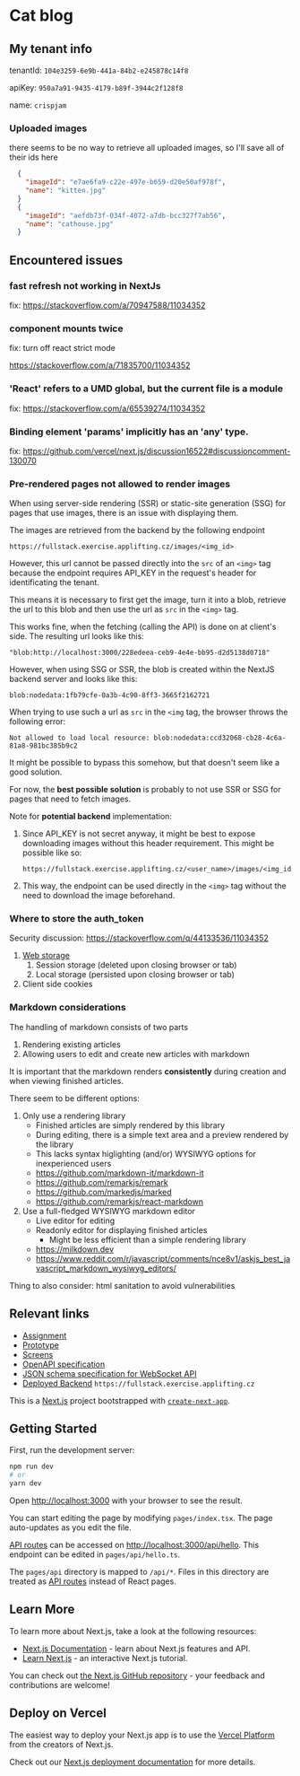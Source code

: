 # Cat blog

## My tenant info

tenantId: `104e3259-6e9b-441a-84b2-e245878c14f8`

apiKey: `950a7a91-9435-4179-b89f-3944c2f128f8`

name: `crispjam`

###  Uploaded images
there seems to be no way to retrieve all uploaded images, so I'll save all of their ids here
```json
  {
    "imageId": "e7ae6fa9-c22e-497e-b659-d20e50af978f",
    "name": "kitten.jpg"
  }
  {
    "imageId": "aefdb73f-034f-4072-a7db-bcc327f7ab56",
    "name": "cathouse.jpg"
  }
```

## Encountered issues
### fast refresh not working in NextJs
fix: https://stackoverflow.com/a/70947588/11034352

### component mounts twice
fix: turn off react strict mode

https://stackoverflow.com/a/71835700/11034352

### 'React' refers to a UMD global, but the current file is a module
fix: https://stackoverflow.com/a/65539274/11034352

### Binding element 'params' implicitly has an 'any' type.
fix: https://github.com/vercel/next.js/discussion16522#discussioncomment-130070

### Pre-rendered pages not allowed to render images
When using server-side rendering (SSR) or static-site generation (SSG) for pages that use images, there is an issue with displaying them.

The images are retrieved from the backend by the following endpoint
```
https://fullstack.exercise.applifting.cz/images/<img_id>
```
However, this url cannot be passed directly into the `src` of an `<img>` tag because the endpoint requires API_KEY in the request's header for identificating the tenant.

This means it is necessary to first get the image, turn it into a blob, retrieve the url to this blob and then use the url as `src` in the `<img>` tag.

This works fine, when the fetching (calling the API) is done on at client's side. The resulting url looks like this:
```
"blob:http://localhost:3000/228edeea-ceb9-4e4e-bb95-d2d5138d0718"
```

However, when using SSG or SSR, the blob is created within the NextJS backend server and looks like this:
```
blob:nodedata:1fb79cfe-0a3b-4c90-8ff3-3665f2162721
```
When trying to use such a url as `src` in the `<img` tag, the browser throws the following error:
```
Not allowed to load local resource: blob:nodedata:ccd32068-cb28-4c6a-81a8-981bc385b9c2
```
It might be possible to bypass this somehow, but that doesn't seem like a good solution.

For now, the **best possible solution** is probably to not use SSR or SSG for pages that need to fetch images.

Note for **potential backend** implementation:
1. Since API_KEY is not secret anyway, it might be best to expose downloading images without this header requirement. This might be possible like so:
    ```
    https://fullstack.exercise.applifting.cz/<user_name>/images/<img_id>
    ```
2. This way, the endpoint can be used directly in the `<img>` tag without the need to download the image beforehand.

### Where to store the auth_token
Security discussion: https://stackoverflow.com/q/44133536/11034352
1. [Web storage](https://developer.mozilla.org/en-US/docs/Web/API/Web_Storage_API)
    1. Session storage (deleted upon closing browser or tab)
    2. Local storage (persisted upon closing browser or tab)
2. Client side cookies

### Markdown considerations
The handling of markdown consists of two parts
1. Rendering existing articles
2. Allowing users to edit and create new articles with markdown

It is important that the markdown renders **consistently** during creation and when viewing finished articles.

There seem to be different options:
1. Only use a rendering library
    - Finished articles are simply rendered by this library
    - During editing, there is a simple text area and a preview rendered by the library
    - This lacks syntax higlighting (and/or) WYSIWYG options for inexperienced users
    - https://github.com/markdown-it/markdown-it
    - https://github.com/remarkjs/remark
    - https://github.com/markedjs/marked
    - https://github.com/remarkjs/react-markdown
2. Use a full-fledged WYSIWYG markdown editor
    - Live editor for editing
    - Readonly editor for displaying finished articles
        - Might be less efficient than a simple rendering library
    - https://milkdown.dev
    - https://www.reddit.com/r/javascript/comments/nce8v1/askjs_best_javascript_markdown_wysiwyg_editors/

Thing to also consider: html sanitation to avoid vulnerabilities


## Relevant links

- [Assignment](https://github.com/Applifting/fullstack-exercise/blob/master/assignment.md)
- [Prototype](https://www.figma.com/proto/VagZOrr3TjTAxGCpCUTSrO/Applifting-%7C-Full-Stack-Cvi%C4%8Den%C3%AD?node-id=2%3A3&viewport=148%2C245%2C0.12103988230228424&scaling=min-zoom)
- [Screens](https://www.figma.com/file/VagZOrr3TjTAxGCpCUTSrO/Applifting-|-Full-Stack-Cvičení)
- [OpenAPI specification](https://github.com/Applifting/fullstack-exercise/blob/master/api.yml)
- [JSON schema specification for WebSocket API](https://github.com/Applifting/fullstack-exercise/blob/master/ws.json)
- [Deployed Backend](https://fullstack.exercise.applifting.cz) `https://fullstack.exercise.applifting.cz`


This is a [Next.js](https://nextjs.org/) project bootstrapped with [`create-next-app`](https://github.com/vercel/next.js/tree/canary/packages/create-next-app).

## Getting Started

First, run the development server:

```bash
npm run dev
# or
yarn dev
```

Open [http://localhost:3000](http://localhost:3000) with your browser to see the result.

You can start editing the page by modifying `pages/index.tsx`. The page auto-updates as you edit the file.

[API routes](https://nextjs.org/docs/api-routes/introduction) can be accessed on [http://localhost:3000/api/hello](http://localhost:3000/api/hello). This endpoint can be edited in `pages/api/hello.ts`.

The `pages/api` directory is mapped to `/api/*`. Files in this directory are treated as [API routes](https://nextjs.org/docs/api-routes/introduction) instead of React pages.

## Learn More

To learn more about Next.js, take a look at the following resources:

- [Next.js Documentation](https://nextjs.org/docs) - learn about Next.js features and API.
- [Learn Next.js](https://nextjs.org/learn) - an interactive Next.js tutorial.

You can check out [the Next.js GitHub repository](https://github.com/vercel/next.js/) - your feedback and contributions are welcome!

## Deploy on Vercel

The easiest way to deploy your Next.js app is to use the [Vercel Platform](https://vercel.com/new?utm_medium=default-template&filter=next.js&utm_source=create-next-app&utm_campaign=create-next-app-readme) from the creators of Next.js.

Check out our [Next.js deployment documentation](https://nextjs.org/docs/deployment) for more details.
